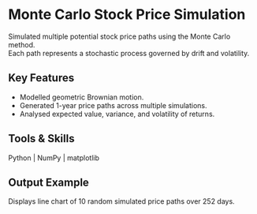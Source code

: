 # Monte Carlo Stock Price Simulation  

Simulated multiple potential stock price paths using the Monte Carlo method.  
Each path represents a stochastic process governed by drift and volatility.  

## Key Features
- Modelled geometric Brownian motion.
- Generated 1-year price paths across multiple simulations.
- Analysed expected value, variance, and volatility of returns.

## Tools & Skills
Python | NumPy | matplotlib  

## Output Example
Displays line chart of 10 random simulated price paths over 252 days.
